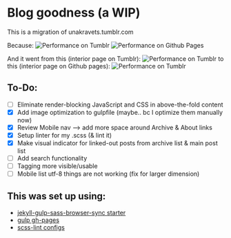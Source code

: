 # Blog goodness (a WIP)

This is a migration of unakravets.tumblr.com

Because:
![Performance on Tumblr](http://una.github.io/images/perf-tumblr.gif)
![Performance on Github Pages](http://una.github.io/images/perf-gh.gif)

And it went from this (interior page on Tumblr):
![Performance on Tumblr](http://una.github.io/images/interior-tumblr.gif)
to this (interior page on Github pages):
![Performance on Tumblr](http://una.github.io/images/interior-gh.gif)

## To-Do:

- [ ] Eliminate render-blocking JavaScript and CSS in above-the-fold content
- [x] Add image optimization to gulpfile (maybe.. bc I optimize them manually now)
- [x] Review Mobile nav --> add more space around Archive & About links
- [x] Setup linter for my .scss (& lint it)
- [x] Make visual indicator for linked-out posts from archive list & main post list
- [ ] Add search functionality
- [ ] Tagging more visible/usable
- [ ] Mobile list utf-8 things are not working (fix for larger dimension)

## This was set up using:
 - [jekyll-gulp-sass-browser-sync starter](https://github.com/shakyShane/jekyll-gulp-sass-browser-sync)
 - [gulp gh-pages](https://github.com/rowoot/gulp-gh-pages)
 - [scss-lint configs](https://github.com/causes/scss-lint/blob/master/config/default.yml)